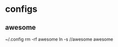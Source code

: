 # configs

## awesome
~/.config
rm -rf awesome
ln -s <local-repo-path>/<config-name>/awesome awesome
